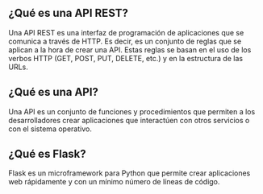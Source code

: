 ## ¿Qué es una API REST?

Una API REST es una interfaz de programación de aplicaciones que se comunica a través de HTTP. Es decir, es un conjunto de reglas que se aplican a la hora de crear una API. Estas reglas se basan en el uso de los verbos HTTP (GET, POST, PUT, DELETE, etc.) y en la estructura de las URLs.

## ¿Qué es una API?

Una API es un conjunto de funciones y procedimientos que permiten a los desarrolladores crear aplicaciones que interactúen con otros servicios o con el sistema operativo.

## ¿Qué es Flask?

Flask es un microframework para Python que permite crear aplicaciones web rápidamente y con un mínimo número de líneas de código.
